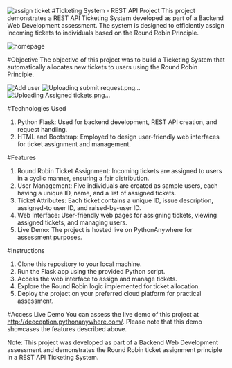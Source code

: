 ![assign ticket](https://github.com/deeception/roundrobin/assets/103402113/623afb4a-f976-4dec-9434-7659da849358)
#Ticketing System - REST API Project
This project demonstrates a REST API Ticketing System developed as part of a Backend Web Development assessment. The system is designed to efficiently assign incoming tickets to individuals based on the Round Robin Principle.

![homepage](https://github.com/deeception/roundrobin/assets/103402113/3fb8f85a-28a9-4359-bcc5-bb041bf3d85e)


#Objective
The objective of this project was to build a Ticketing System that automatically allocates new tickets to users using the Round Robin Principle.

![Add user](https://github.com/deeception/roundrobin/assets/103402113/251eac7d-c86d-4f75-9580-fc6219c6f916)
![Uploading submit request.png…]()
![Uploading Assigned tickets.png…]()


#Technologies Used
1. Python Flask: Used for backend development, REST API creation, and request handling.
2. HTML and Bootstrap: Employed to design user-friendly web interfaces for ticket assignment and management.

#Features
1. Round Robin Ticket Assignment: Incoming tickets are assigned to users in a cyclic manner, ensuring a fair distribution.
2. User Management: Five individuals are created as sample users, each having a unique ID, name, and a list of assigned tickets.
3. Ticket Attributes: Each ticket contains a unique ID, issue description, assigned-to user ID, and raised-by-user ID.
4. Web Interface: User-friendly web pages for assigning tickets, viewing assigned tickets, and managing users.
5. Live Demo: The project is hosted live on PythonAnywhere for assessment purposes.

#Instructions
1. Clone this repository to your local machine.
2. Run the Flask app using the provided Python script.
3. Access the web interface to assign and manage tickets.
4. Explore the Round Robin logic implemented for ticket allocation.
5. Deploy the project on your preferred cloud platform for practical assessment.

#Access Live Demo
You can assess the live demo of this project at http://deeception.pythonanywhere.com/. Please note that this demo showcases the features described above.

Note: This project was developed as part of a Backend Web Development assessment and demonstrates the Round Robin ticket assignment principle in a REST API Ticketing System.
